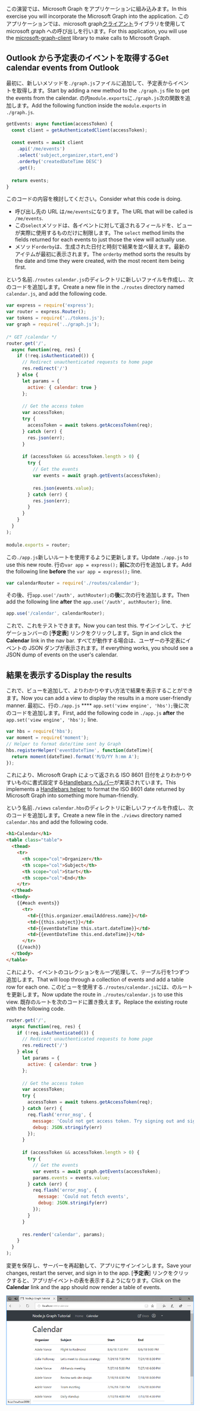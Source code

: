 <!-- markdownlint-disable MD002 MD041 -->

<span data-ttu-id="6e531-101">この演習では、Microsoft Graph をアプリケーションに組み込みます。</span><span class="sxs-lookup"><span data-stu-id="6e531-101">In this exercise you will incorporate the Microsoft Graph into the application.</span></span> <span data-ttu-id="6e531-102">このアプリケーションでは、microsoft graph[クライアント](https://github.com/microsoftgraph/msgraph-sdk-javascript)ライブラリを使用して microsoft graph への呼び出しを行います。</span><span class="sxs-lookup"><span data-stu-id="6e531-102">For this application, you will use the [microsoft-graph-client](https://github.com/microsoftgraph/msgraph-sdk-javascript) library to make calls to Microsoft Graph.</span></span>

## <a name="get-calendar-events-from-outlook"></a><span data-ttu-id="6e531-103">Outlook から予定表のイベントを取得する</span><span class="sxs-lookup"><span data-stu-id="6e531-103">Get calendar events from Outlook</span></span>

<span data-ttu-id="6e531-104">最初に、新しいメソッドを`./graph.js`ファイルに追加して、予定表からイベントを取得します。</span><span class="sxs-lookup"><span data-stu-id="6e531-104">Start by adding a new method to the `./graph.js` file to get the events from the calendar.</span></span> <span data-ttu-id="6e531-105">の内`module.exports`に`./graph.js`次の関数を追加します。</span><span class="sxs-lookup"><span data-stu-id="6e531-105">Add the following function inside the `module.exports` in `./graph.js`.</span></span>

```js
getEvents: async function(accessToken) {
  const client = getAuthenticatedClient(accessToken);

  const events = await client
    .api('/me/events')
    .select('subject,organizer,start,end')
    .orderby('createdDateTime DESC')
    .get();

  return events;
}
```

<span data-ttu-id="6e531-106">このコードの内容を検討してください。</span><span class="sxs-lookup"><span data-stu-id="6e531-106">Consider what this code is doing.</span></span>

- <span data-ttu-id="6e531-107">呼び出し先の URL は`/me/events`になります。</span><span class="sxs-lookup"><span data-stu-id="6e531-107">The URL that will be called is `/me/events`.</span></span>
- <span data-ttu-id="6e531-108">この`select`メソッドは、各イベントに対して返されるフィールドを、ビューが実際に使用するものだけに制限します。</span><span class="sxs-lookup"><span data-stu-id="6e531-108">The `select` method limits the fields returned for each events to just those the view will actually use.</span></span>
- <span data-ttu-id="6e531-109">メソッド`orderby`は、生成された日付と時刻で結果を並べ替えます。最新のアイテムが最初に表示されます。</span><span class="sxs-lookup"><span data-stu-id="6e531-109">The `orderby` method sorts the results by the date and time they were created, with the most recent item being first.</span></span>

<span data-ttu-id="6e531-110">という名前`./routes` `calendar.js`のディレクトリに新しいファイルを作成し、次のコードを追加します。</span><span class="sxs-lookup"><span data-stu-id="6e531-110">Create a new file in the `./routes` directory named `calendar.js`, and add the following code.</span></span>

```js
var express = require('express');
var router = express.Router();
var tokens = require('../tokens.js');
var graph = require('../graph.js');

/* GET /calendar */
router.get('/',
  async function(req, res) {
    if (!req.isAuthenticated()) {
      // Redirect unauthenticated requests to home page
      res.redirect('/')
    } else {
      let params = {
        active: { calendar: true }
      };

      // Get the access token
      var accessToken;
      try {
        accessToken = await tokens.getAccessToken(req);
      } catch (err) {
        res.json(err);
      }

      if (accessToken && accessToken.length > 0) {
        try {
          // Get the events
          var events = await graph.getEvents(accessToken);

          res.json(events.value);
        } catch (err) {
          res.json(err);
        }
      }
    }
  }
);

module.exports = router;
```

<span data-ttu-id="6e531-111">この`./app.js`新しいルートを使用するように更新します。</span><span class="sxs-lookup"><span data-stu-id="6e531-111">Update `./app.js` to use this new route.</span></span> <span data-ttu-id="6e531-112">行の`var app = express();` **前に**次の行を追加します。</span><span class="sxs-lookup"><span data-stu-id="6e531-112">Add the following line **before** the `var app = express();` line.</span></span>

```js
var calendarRouter = require('./routes/calendar');
```

<span data-ttu-id="6e531-113">その後、行`app.use('/auth', authRouter);`の**後**に次の行を追加します。</span><span class="sxs-lookup"><span data-stu-id="6e531-113">Then add the following line **after** the `app.use('/auth', authRouter);` line.</span></span>

```js
app.use('/calendar', calendarRouter);
```

<span data-ttu-id="6e531-114">これで、これをテストできます。</span><span class="sxs-lookup"><span data-stu-id="6e531-114">Now you can test this.</span></span> <span data-ttu-id="6e531-115">サインインして、ナビゲーションバーの [**予定表**] リンクをクリックします。</span><span class="sxs-lookup"><span data-stu-id="6e531-115">Sign in and click the **Calendar** link in the nav bar.</span></span> <span data-ttu-id="6e531-116">すべてが動作する場合は、ユーザーの予定表にイベントの JSON ダンプが表示されます。</span><span class="sxs-lookup"><span data-stu-id="6e531-116">If everything works, you should see a JSON dump of events on the user's calendar.</span></span>

## <a name="display-the-results"></a><span data-ttu-id="6e531-117">結果を表示する</span><span class="sxs-lookup"><span data-stu-id="6e531-117">Display the results</span></span>

<span data-ttu-id="6e531-118">これで、ビューを追加して、よりわかりやすい方法で結果を表示することができます。</span><span class="sxs-lookup"><span data-stu-id="6e531-118">Now you can add a view to display the results in a more user-friendly manner.</span></span> <span data-ttu-id="6e531-119">最初に、行の`./app.js` \*\*\*\* `app.set('view engine', 'hbs');`後に次のコードを追加します。</span><span class="sxs-lookup"><span data-stu-id="6e531-119">First, add the following code in `./app.js` **after** the `app.set('view engine', 'hbs');` line.</span></span>

```js
var hbs = require('hbs');
var moment = require('moment');
// Helper to format date/time sent by Graph
hbs.registerHelper('eventDateTime', function(dateTime){
  return moment(dateTime).format('M/D/YY h:mm A');
});
```

<span data-ttu-id="6e531-120">これにより、Microsoft Graph によって返される ISO 8601 日付をよりわかりやすいものに書式設定する[Handlebars ヘルパー](http://handlebarsjs.com/#helpers)が実装されています。</span><span class="sxs-lookup"><span data-stu-id="6e531-120">This implements a [Handlebars helper](http://handlebarsjs.com/#helpers) to format the ISO 8601 date returned by Microsoft Graph into something more human-friendly.</span></span>

<span data-ttu-id="6e531-121">という名前`./views` `calendar.hbs`のディレクトリに新しいファイルを作成し、次のコードを追加します。</span><span class="sxs-lookup"><span data-stu-id="6e531-121">Create a new file in the `./views` directory named `calendar.hbs` and add the following code.</span></span>

```html
<h1>Calendar</h1>
<table class="table">
  <thead>
    <tr>
      <th scope="col">Organizer</th>
      <th scope="col">Subject</th>
      <th scope="col">Start</th>
      <th scope="col">End</th>
    </tr>
  </thead>
  <tbody>
    {{#each events}}
      <tr>
        <td>{{this.organizer.emailAddress.name}}</td>
        <td>{{this.subject}}</td>
        <td>{{eventDateTime this.start.dateTime}}</td>
        <td>{{eventDateTime this.end.dateTime}}</td>
      </tr>
    {{/each}}
  </tbody>
</table>
```

<span data-ttu-id="6e531-122">これにより、イベントのコレクションをループ処理して、テーブル行を1つずつ追加します。</span><span class="sxs-lookup"><span data-stu-id="6e531-122">That will loop through a collection of events and add a table row for each one.</span></span> <span data-ttu-id="6e531-123">このビューを使用する`./routes/calendar.js`には、のルートを更新します。</span><span class="sxs-lookup"><span data-stu-id="6e531-123">Now update the route in `./routes/calendar.js` to use this view.</span></span> <span data-ttu-id="6e531-124">既存のルートを次のコードに置き換えます。</span><span class="sxs-lookup"><span data-stu-id="6e531-124">Replace the existing route with the following code.</span></span>

```js
router.get('/',
  async function(req, res) {
    if (!req.isAuthenticated()) {
      // Redirect unauthenticated requests to home page
      res.redirect('/')
    } else {
      let params = {
        active: { calendar: true }
      };

      // Get the access token
      var accessToken;
      try {
        accessToken = await tokens.getAccessToken(req);
      } catch (err) {
        req.flash('error_msg', {
          message: 'Could not get access token. Try signing out and signing in again.',
          debug: JSON.stringify(err)
        });
      }

      if (accessToken && accessToken.length > 0) {
        try {
          // Get the events
          var events = await graph.getEvents(accessToken);
          params.events = events.value;
        } catch (err) {
          req.flash('error_msg', {
            message: 'Could not fetch events',
            debug: JSON.stringify(err)
          });
        }
      }

      res.render('calendar', params);
    }
  }
);
```

<span data-ttu-id="6e531-125">変更を保存し、サーバーを再起動して、アプリにサインインします。</span><span class="sxs-lookup"><span data-stu-id="6e531-125">Save your changes, restart the server, and sign in to the app.</span></span> <span data-ttu-id="6e531-126">[**予定表**] リンクをクリックすると、アプリがイベントの表を表示するようになります。</span><span class="sxs-lookup"><span data-stu-id="6e531-126">Click on the **Calendar** link and the app should now render a table of events.</span></span>

![イベントの表のスクリーンショット](./images/add-msgraph-01.png)
